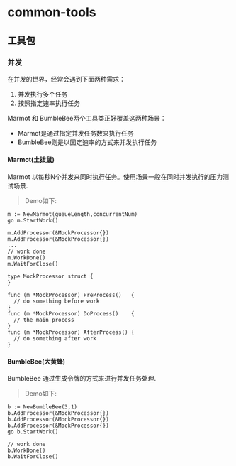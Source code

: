 # common-tools
## 工具包
### 并发
在并发的世界，经常会遇到下面两种需求：  
1. 并发执行多个任务
2. 按照指定速率执行任务  

Marmot 和 BumbleBee两个工具类正好覆盖这两种场景：  
- Marmot是通过指定并发任务数来执行任务
- BumbleBee则是以固定速率的方式来并发执行任务

#### Marmot(土拨鼠)
Marmot 以每秒N个并发来同时执行任务。使用场景一般在同时并发执行的压力测试场景.
>Demo如下:
```
m := NewMarmot(queueLength,concurrentNum)
go m.StartWork()

m.AddProcessor(&MockProcessor{})
m.AddProcessor(&MockProcessor{})
...
// work done
m.WorkDone()
m.WaitForClose()

type MockProcessor struct {
}

func (m *MockProcessor) PreProcess()   {
  // do something before work
}
func (m *MockProcessor) DoProcess()    {
  // the main process
}
func (m *MockProcessor) AfterProcess() {
  // do something after work
}
```
#### BumbleBee(大黄蜂)
BumbleBee 通过生成令牌的方式来进行并发任务处理.
>Demo如下:
```
b := NewBumbleBee(3,1)
b.AddProcessor(&MockProcessor{})
b.AddProcessor(&MockProcessor{})
b.AddProcessor(&MockProcessor{})
go b.StartWork()

// work done
b.WorkDone()
b.WaitForClose()

```